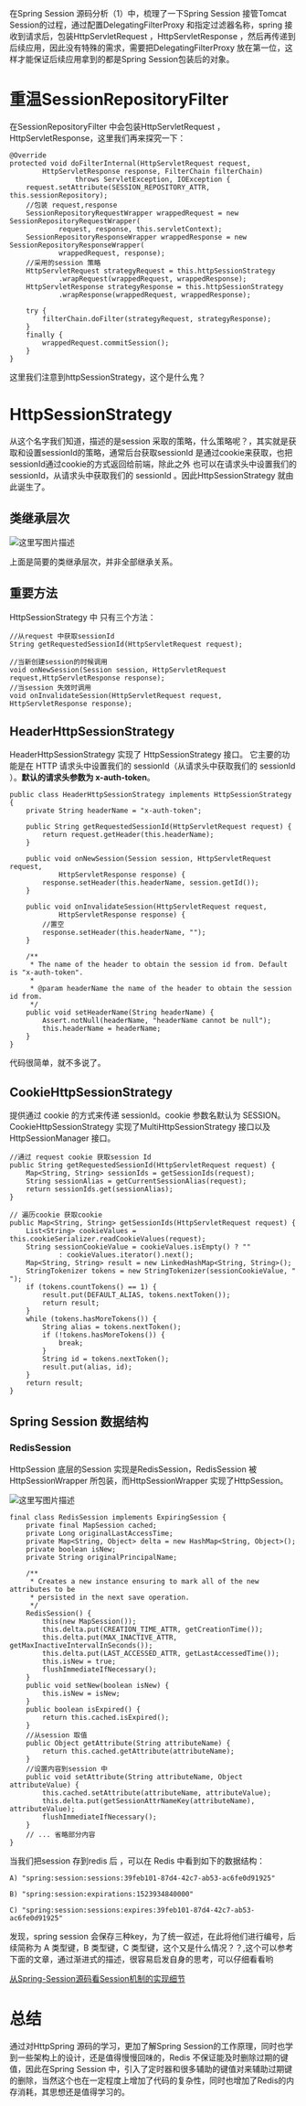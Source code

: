 ﻿在Spring Session 源码分析（1）中，梳理了一下Spring Session 接管Tomcat Session的过程，通过配置DelegatingFilterProxy 和指定过滤器名称，spring 接收到请求后，包装HttpServletRequest ，HttpServletResponse ，然后再传递到后续应用，因此没有特殊的需求，需要把DelegatingFilterProxy  放在第一位，这样才能保证后续应用拿到的都是Spring Session包装后的对象。

# 重温SessionRepositoryFilter

在SessionRepositoryFilter 中会包装HttpServletRequest ，HttpServletResponse，这里我们再来探究一下：

```
@Override
protected void doFilterInternal(HttpServletRequest request,
		HttpServletResponse response, FilterChain filterChain)
				throws ServletException, IOException {
	request.setAttribute(SESSION_REPOSITORY_ATTR, this.sessionRepository);
	//包装 request,response
	SessionRepositoryRequestWrapper wrappedRequest = new SessionRepositoryRequestWrapper(
			request, response, this.servletContext);
	SessionRepositoryResponseWrapper wrappedResponse = new SessionRepositoryResponseWrapper(
			wrappedRequest, response);
    //采用的session 策略
	HttpServletRequest strategyRequest = this.httpSessionStrategy
			.wrapRequest(wrappedRequest, wrappedResponse);
	HttpServletResponse strategyResponse = this.httpSessionStrategy
			.wrapResponse(wrappedRequest, wrappedResponse);

	try {
		filterChain.doFilter(strategyRequest, strategyResponse);
	}
	finally {
		wrappedRequest.commitSession();
	}
}
```
这里我们注意到httpSessionStrategy，这个是什么鬼？

# HttpSessionStrategy
从这个名字我们知道，描述的是session 采取的策略，什么策略呢？，其实就是获取和设置sessionId的策略，通常后台获取sessionId 是通过cookie来获取，也把sessionId通过cookie的方式返回给前端，除此之外 也可以在请求头中设置我们的 sessionId，从请求头中获取我们的 sessionId 。因此HttpSessionStrategy 就由此诞生了。

## 类继承层次

![这里写图片描述](http://img.blog.ztgreat.cn/document/spring/spring-session/20180806172627490.png)

上面是简要的类继承层次，并非全部继承关系。


## 重要方法
HttpSessionStrategy 中 只有三个方法：

```
//从request 中获取sessionId
String getRequestedSessionId(HttpServletRequest request);

//当新创建session的时候调用
void onNewSession(Session session, HttpServletRequest request,HttpServletResponse response);
//当session 失效时调用
void onInvalidateSession(HttpServletRequest request, HttpServletResponse response);
```
## HeaderHttpSessionStrategy

HeaderHttpSessionStrategy 实现了 HttpSessionStrategy 接口。 它主要的功能是在 HTTP 请求头中设置我们的 sessionId（从请求头中获取我们的 sessionId ）。**默认的请求头参数为 x-auth-token**。

```
public class HeaderHttpSessionStrategy implements HttpSessionStrategy {
	private String headerName = "x-auth-token";

	public String getRequestedSessionId(HttpServletRequest request) {
		return request.getHeader(this.headerName);
	}

	public void onNewSession(Session session, HttpServletRequest request,
			HttpServletResponse response) {
		response.setHeader(this.headerName, session.getId());
	}

	public void onInvalidateSession(HttpServletRequest request,
			HttpServletResponse response) {
		//置空
		response.setHeader(this.headerName, "");
	}

	/**
	 * The name of the header to obtain the session id from. Default is "x-auth-token".
	 *
	 * @param headerName the name of the header to obtain the session id from.
	 */
	public void setHeaderName(String headerName) {
		Assert.notNull(headerName, "headerName cannot be null");
		this.headerName = headerName;
	}
}
```
代码很简单，就不多说了。

## CookieHttpSessionStrategy

提供通过 cookie 的方式来传递 sessionId。cookie 参数名默认为 SESSION。CookieHttpSessionStrategy 实现了MultiHttpSessionStrategy 接口以及HttpSessionManager 接口。

```
//通过 request cookie 获取session Id
public String getRequestedSessionId(HttpServletRequest request) {
	Map<String, String> sessionIds = getSessionIds(request);
	String sessionAlias = getCurrentSessionAlias(request);
	return sessionIds.get(sessionAlias);
}
```

```
// 遍历cookie 获取cookie
public Map<String, String> getSessionIds(HttpServletRequest request) {
	List<String> cookieValues = this.cookieSerializer.readCookieValues(request);
	String sessionCookieValue = cookieValues.isEmpty() ? ""
			: cookieValues.iterator().next();
	Map<String, String> result = new LinkedHashMap<String, String>();
	StringTokenizer tokens = new StringTokenizer(sessionCookieValue, " ");
	if (tokens.countTokens() == 1) {
		result.put(DEFAULT_ALIAS, tokens.nextToken());
		return result;
	}
	while (tokens.hasMoreTokens()) {
		String alias = tokens.nextToken();
		if (!tokens.hasMoreTokens()) {
			break;
		}
		String id = tokens.nextToken();
		result.put(alias, id);
	}
	return result;
}

```

## Spring Session 数据结构

### RedisSession

HttpSession 底层的Session 实现是RedisSession，RedisSession 被 HttpSessionWrapper 所包装，而HttpSessionWrapper 实现了HttpSession。

![这里写图片描述](http://img.blog.ztgreat.cn/document/spring/spring-session/20180806172732992.png)
```
final class RedisSession implements ExpiringSession {
    private final MapSession cached;
    private Long originalLastAccessTime;
    private Map<String, Object> delta = new HashMap<String, Object>();
    private boolean isNew;
    private String originalPrincipalName;

    /**
     * Creates a new instance ensuring to mark all of the new attributes to be
     * persisted in the next save operation.
     */
    RedisSession() {
        this(new MapSession());
        this.delta.put(CREATION_TIME_ATTR, getCreationTime());
        this.delta.put(MAX_INACTIVE_ATTR, getMaxInactiveIntervalInSeconds());
        this.delta.put(LAST_ACCESSED_ATTR, getLastAccessedTime());
        this.isNew = true;
        flushImmediateIfNecessary();
    }
    public void setNew(boolean isNew) {
        this.isNew = isNew;
    }
    public boolean isExpired() {
        return this.cached.isExpired();
    }
    //从session 取值
    public Object getAttribute(String attributeName) {
        return this.cached.getAttribute(attributeName);
    }
    //设置内容到session 中
    public void setAttribute(String attributeName, Object attributeValue) {
        this.cached.setAttribute(attributeName, attributeValue);
        this.delta.put(getSessionAttrNameKey(attributeName), attributeValue);
        flushImmediateIfNecessary();
    }
    // ... 省略部分内容
}
```

当我们把session 存到redis 后 ，可以在 Redis 中看到如下的数据结构：

```
A) "spring:session:sessions:39feb101-87d4-42c7-ab53-ac6fe0d91925"

B) "spring:session:expirations:1523934840000"

C) "spring:session:sessions:expires:39feb101-87d4-42c7-ab53-ac6fe0d91925"
```
发现，spring session 会保存三种key，为了统一叙述，在此将他们进行编号，后续简称为 A 类型键，B 类型键，C 类型键，这个又是什么情况？？,这个可以参考下面的文章，通过渐进式的描述，很容易启发自身的思考，可以仔细看看哟

[从Spring-Session源码看Session机制的实现细节](https://www.cnkirito.moe/spring-session-4/)


# 总结
通过对HttpSpring 源码的学习，更加了解Spring Session的工作原理，同时也学到一些架构上的设计，还是值得慢慢回味的，Redis 不保证能及时删除过期的键值，因此在Spring Session 中，引入了定时器和很多辅助的键值对来辅助过期键的删除，当然这个也在一定程度上增加了代码的复杂性，同时也增加了Redis的内存消耗，其思想还是值得学习的。